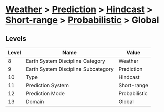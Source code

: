 # [Weather](../../../../..) > [Prediction](../../../..) > [Hindcast](../../..) > [Short-range](../..) > [Probabilistic](..) > Global

## Levels

| Level | Name | Value |
|-----|-----|-----|
| 8 | Earth System Discipline Category | Weather |
| 9 | Earth System Discipline Subcategory | Prediction |
| 10 | Type | Hindcast |
| 11 | Prediction System | Short-range |
| 12 | Prediction Mode | Probabilistic |
| 13 | Domain | Global |
